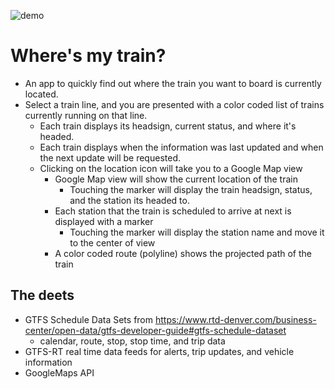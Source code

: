 ![demo](https://github.com/Pierre81385/rtd_flutter/blob/main/rtd/lib/assets/train2.gif)

# Where's my train?

- An app to quickly find out where the train you want to board is currently located.
- Select a train line, and you are presented with a color coded list of trains currently running on that line.
  - Each train displays its headsign, current status, and where it's headed.
  - Each train displays when the information was last updated and when the next update will be requested.
  - Clicking on the location icon will take you to a Google Map view
    - Google Map view will show the current location of the train
      - Touching the marker will display the train headsign, status, and the station its headed to.
    - Each station that the train is scheduled to arrive at next is displayed with a marker
      - Touching the marker will display the station name and move it to the center of view
    - A color coded route (polyline) shows the projected path of the train

## The deets

- GTFS Schedule Data Sets from https://www.rtd-denver.com/business-center/open-data/gtfs-developer-guide#gtfs-schedule-dataset
  - calendar, route, stop, stop time, and trip data
- GTFS-RT real time data feeds for alerts, trip updates, and vehicle information
- GoogleMaps API

